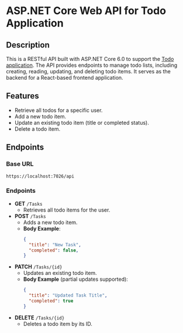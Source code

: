 # ASP.NET Core Web API for Todo Application

## Description
This is a RESTful API built with ASP.NET Core 6.0 to support the [Todo application](https://github.com/vitalii-lytvynenko/task-list-fe). The API provides endpoints to manage todo lists, including creating, reading, updating, and deleting todo items. It serves as the backend for a React-based frontend application.

## Features
- Retrieve all todos for a specific user.
- Add a new todo item.
- Update an existing todo item (title or completed status).
- Delete a todo item.

## Endpoints
### Base URL
`https://localhost:7026/api`

### Endpoints
- **GET** `/Tasks`
  - Retrieves all todo items for the user.
- **POST** `/Tasks`
  - Adds a new todo item.
  - **Body Example**:
    ```json
    {
      "title": "New Task",
      "completed": false,
    }
    ```
- **PATCH** `/Tasks/{id}`
  - Updates an existing todo item.
  - **Body Example** (partial updates supported):
    ```json
    {
      "title": "Updated Task Title",
      "completed": true
    }
    ```
- **DELETE** `/Tasks/{id}`
  - Deletes a todo item by its ID.
